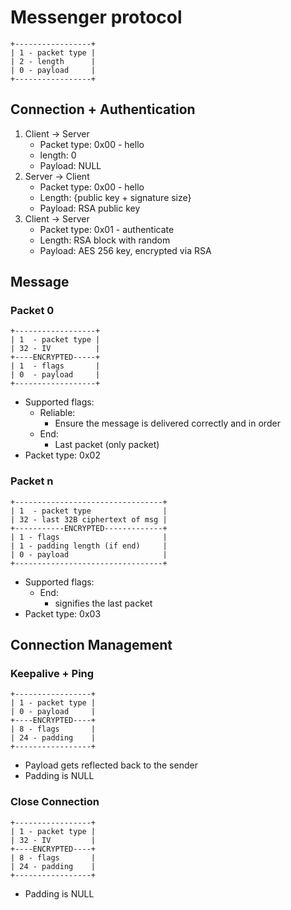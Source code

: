 # Messenger protocol

```
+-----------------+
| 1 - packet type |
| 2 - length      |
| 0 - payload     |
+-----------------+
```

## Connection + Authentication

1. Client -> Server
    - Packet type: 0x00 - hello
    - length: 0
    - Payload: NULL
2. Server -> Client
    - Packet type: 0x00 - hello
    - Length: {public key + signature size}
    - Payload: RSA public key
3. Client -> Server
    - Packet type: 0x01 - authenticate
    - Length: RSA block with random 
    - Payload: AES 256 key, encrypted via RSA

## Message

### Packet 0

```
+------------------+
| 1  - packet type |
| 32 - IV          |
+----ENCRYPTED-----+
| 1  - flags       |
| 0  - payload     |
+------------------+
```

- Supported flags:
    - Reliable:
        - Ensure the message is delivered correctly and in order
    - End:
        - Last packet (only packet)
- Packet type: 0x02

### Packet n

```
+---------------------------------+
| 1  - packet type                |
| 32 - last 32B ciphertext of msg |
+-----------ENCRYPTED-------------+
| 1 - flags                       |
| 1 - padding length (if end)     |
| 0 - payload                     |
+---------------------------------+
```

- Supported flags:
    - End:
        - signifies the last packet
- Packet type: 0x03

## Connection Management

### Keepalive + Ping

```
+-----------------+
| 1 - packet type |
| 0 - payload     |
+----ENCRYPTED----+
| 8 - flags       |
| 24 - padding    |
+-----------------+
```

- Payload gets reflected back to the sender
- Padding is NULL

### Close Connection

```
+-----------------+
| 1 - packet type |
| 32 - IV         |
+----ENCRYPTED----+
| 8 - flags       |
| 24 - padding    |
+-----------------+
```

- Padding is NULL
